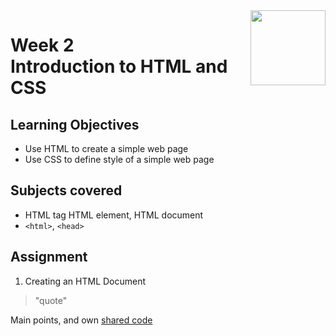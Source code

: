 <a href="../">
  <img src="/img/Introduction_to_Back-End_Development_logo.avif" width="120" align="right">
</a>

# Week 2 <br> Introduction to HTML and CSS

## Learning Objectives
- Use HTML to create a simple web page
- Use CSS to define style of a simple web page

## Subjects covered
- HTML tag HTML element, HTML document
- `<html>`, `<head>`


## Assignment

1. Creating an HTML Document

>"quote"

Main points, and own [shared code](./code.language) 
